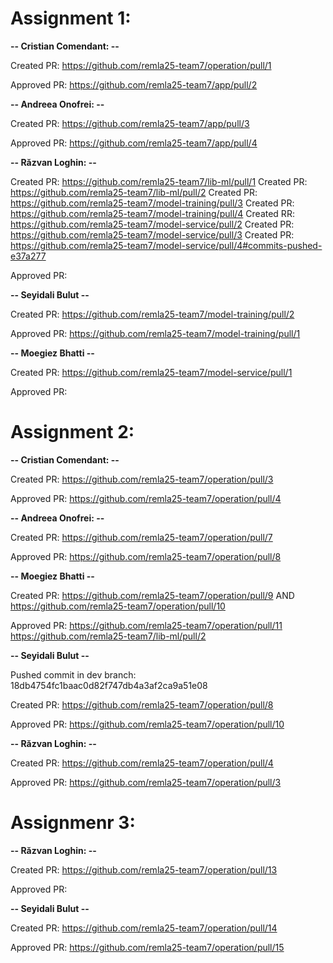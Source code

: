 # Assignment 1:

**-- Cristian Comendant: --**

Created PR: https://github.com/remla25-team7/operation/pull/1 

Approved PR: https://github.com/remla25-team7/app/pull/2

**-- Andreea Onofrei: --**

Created PR: https://github.com/remla25-team7/app/pull/3

Approved PR: https://github.com/remla25-team7/app/pull/4

**-- Răzvan Loghin: --**

Created PR: https://github.com/remla25-team7/lib-ml/pull/1
Created PR: https://github.com/remla25-team7/lib-ml/pull/2
Created PR: https://github.com/remla25-team7/model-training/pull/3
Created PR: https://github.com/remla25-team7/model-training/pull/4
Created RR: https://github.com/remla25-team7/model-service/pull/2
Created PR: https://github.com/remla25-team7/model-service/pull/3
Created PR: https://github.com/remla25-team7/model-service/pull/4#commits-pushed-e37a277

Approved PR: 

**-- Seyidali Bulut --**

Created PR: https://github.com/remla25-team7/model-training/pull/2

Approved PR: https://github.com/remla25-team7/model-training/pull/1

**-- Moegiez Bhatti --**

Created PR: https://github.com/remla25-team7/model-service/pull/1

Approved PR: 


# Assignment 2:

**-- Cristian Comendant: --**

Created PR: https://github.com/remla25-team7/operation/pull/3

Approved PR: https://github.com/remla25-team7/operation/pull/4 

**-- Andreea Onofrei: --**

Created PR: https://github.com/remla25-team7/operation/pull/7

Approved PR: https://github.com/remla25-team7/operation/pull/8

**-- Moegiez Bhatti --**

Created PR: https://github.com/remla25-team7/operation/pull/9 
        AND https://github.com/remla25-team7/operation/pull/10

Approved PR:
https://github.com/remla25-team7/operation/pull/11
https://github.com/remla25-team7/lib-ml/pull/2

**-- Seyidali Bulut --**

Pushed commit in dev branch: 18db4754fc1baac0d82f747db4a3af2ca9a51e08

Created PR: https://github.com/remla25-team7/operation/pull/8

Approved PR: https://github.com/remla25-team7/operation/pull/10

**-- Răzvan Loghin: --**

Created PR: https://github.com/remla25-team7/operation/pull/4

Approved PR: https://github.com/remla25-team7/operation/pull/3

# Assignmenr 3: 

**-- Răzvan Loghin: --**

Created PR: https://github.com/remla25-team7/operation/pull/13

Approved PR: 

**-- Seyidali Bulut --**


Created PR: https://github.com/remla25-team7/operation/pull/14

Approved PR: https://github.com/remla25-team7/operation/pull/15